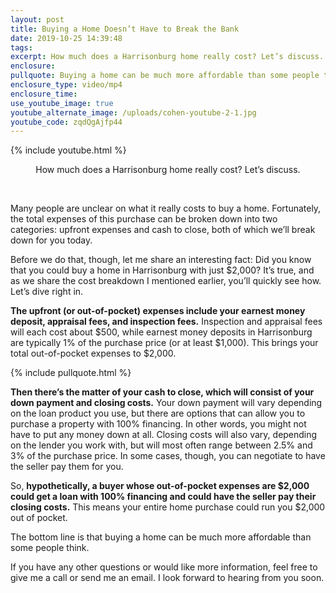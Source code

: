 ```yaml
---
layout: post
title: Buying a Home Doesn’t Have to Break the Bank
date: 2019-10-25 14:39:48
tags:
excerpt: How much does a Harrisonburg home really cost? Let’s discuss.
enclosure:
pullquote: Buying a home can be much more affordable than some people think.
enclosure_type: video/mp4
enclosure_time:
use_youtube_image: true
youtube_alternate_image: /uploads/cohen-youtube-2-1.jpg
youtube_code: zqdQgAjfp44
---
```


{% include youtube.html %}

<center>How much does a Harrisonburg home really cost? Let&rsquo;s discuss.</center>

&nbsp;

Many people are unclear on what it really costs to buy a home. Fortunately, the total expenses of this purchase can be broken down into two categories: upfront expenses and cash to close, both of which we’ll break down for you today.&nbsp;

Before we do that, though, let me share an interesting fact: Did you know that you could buy a home in Harrisonburg with just $2,000? It’s true, and as we share the cost breakdown I mentioned earlier, you’ll quickly see how. Let’s dive right in.

**The upfront (or out-of-pocket) expenses include your earnest money deposit, appraisal fees, and inspection fees.** Inspection and appraisal fees will each cost about $500, while earnest money deposits in Harrisonburg are typically 1% of the purchase price (or at least $1,000). This brings your total out-of-pocket expenses to $2,000.&nbsp;

{% include pullquote.html %}

**Then there’s the matter of your cash to close, which will consist of your down payment and closing costs.** Your down payment will vary depending on the loan product you use, but there are options that can allow you to purchase a property with 100% financing. In other words, you might not have to put any money down at all. Closing costs will also vary, depending on the lender you work with, but will most often range between 2.5% and 3% of the purchase price. In some cases, though, you can negotiate to have the seller pay them for you.&nbsp;

So, **hypothetically, a buyer whose out-of-pocket expenses are $2,000 could get a loan with 100% financing and could have the seller pay their closing costs.** This means your entire home purchase could run you $2,000 out of pocket.&nbsp;

The bottom line is that buying a home can be much more affordable than some people think.

If you have any other questions or would like more information, feel free to give me a call or send me an email. I look forward to hearing from you soon.